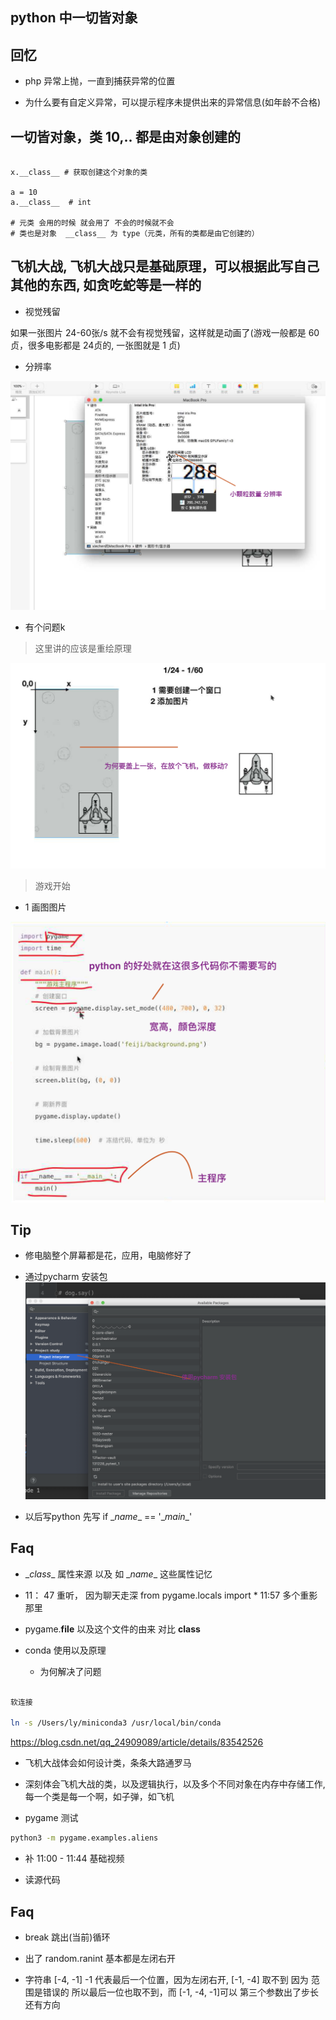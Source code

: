 ## python 中一切皆对象

## 回忆

- php 异常上抛，一直到捕获异常的位置

- 为什么要有自定义异常，可以提示程序未提供出来的异常信息(如年龄不合格)

## 一切皆对象，类 10,.. 都是由对象创建的

```

x.__class__ # 获取创建这个对象的类

a = 10
a.__class__  # int

# 元类 会用的时候 就会用了 不会的时候就不会
# 类也是对象  __class__ 为 type（元类，所有的类都是由它创建的）

```

## 飞机大战, 飞机大战只是基础原理，可以根据此写自己其他的东西, 如贪吃蛇等是一样的

- 视觉残留

如果一张图片 24-60张/s  就不会有视觉残留，这样就是动画了(游戏一般都是 60 贞，很多电影都是 24贞的, 一张图就是 1 贞)

- 分辨率

![fenbianlv](../../imgs/chuanzhi/11/fenbianlv.png)

- 有个问题k

> 这里讲的应该是重绘原理

![i_1](../../imgs/chuanzhi/11/i_1.png)

> 游戏开始

- 1 画图图片

![game](../../imgs/chuanzhi/11/game_1.png)

## Tip
- 修电脑整个屏幕都是花，应用，电脑修好了
- 通过pycharm 安装包
![game](../../imgs/chuanzhi/11/pycharm_i_p.png)

- 以后写python 先写 if \__name__ == '\__main__'

## Faq

- \__class__ 属性来源 以及 如 \__name__ 这些属性记忆

- 11： 47 重听， 因为聊天走深 from pygame.locals import *  11:57 多个重影那里


- pygame.__file__ 以及这个文件的由来 对比 __class__

- conda 使用以及原理

  - 为何解决了问题

```sh

软连接

ln -s /Users/ly/miniconda3 /usr/local/bin/conda

```

https://blog.csdn.net/qq_24909089/article/details/83542526

- 飞机大战体会如何设计类，条条大路通罗马

- 深刻体会飞机大战的类，以及逻辑执行，以及多个不同对象在内存中存储工作,每一个类是每一个啊，如子弹，如飞机


- pygame 测试

```sh
python3 -m pygame.examples.aliens
```

- 补  11:00 - 11:44 基础视频

- 读源代码

## Faq

- break 跳出(当前)循环

- 出了 random.ranint 基本都是左闭右开

- 字符串 [-4, -1] -1 代表最后一个位置，因为左闭右开, [-1, -4] 取不到 因为 范围是错误的 所以最后一位也取不到，而 [-1, -4, -1]可以 第三个参数出了步长还有方向
